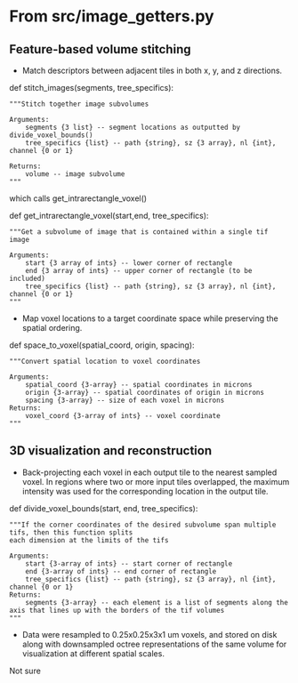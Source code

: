 # From src/image_getters.py

## Feature-based volume stitching

- Match descriptors between adjacent tiles in both x, y, and z directions. 

def stitch_images(segments, tree_specifics):

    """Stitch together image subvolumes
    
    Arguments:
        segments {3 list} -- segment locations as outputted by divide_voxel_bounds()
        tree_specifics {list} -- path {string}, sz {3 array}, nl {int}, channel {0 or 1}
    
    Returns:
        volume -- image subvolume
    """
which calls get_intrarectangle_voxel()

def get_intrarectangle_voxel(start,end, tree_specifics):

    """Get a subvolume of image that is contained within a single tif image
    
    Arguments:
        start {3 array of ints} -- lower corner of rectangle
        end {3 array of ints} -- upper corner of rectangle (to be included)
        tree_specifics {list} -- path {string}, sz {3 array}, nl {int}, channel {0 or 1}
    """

- Map voxel locations to a target coordinate space while preserving the spatial ordering. 

def space_to_voxel(spatial_coord, origin, spacing):

    """Convert spatial location to voxel coordinates
    
    Arguments:
        spatial_coord {3-array} -- spatial coordinates in microns
        origin {3-array} -- spatial coordinates of origin in microns
        spacing {3-array} -- size of each voxel in microns
    Returns:
        voxel_coord {3-array of ints} -- voxel coordinate
    """

## 3D visualization and reconstruction

- Back-projecting each voxel in each output tile to the nearest sampled voxel. In regions where two or more input tiles overlapped, the maximum intensity was used for the corresponding location in the output tile. 

def divide_voxel_bounds(start, end, tree_specifics):

    """If the corner coordinates of the desired subvolume span multiple tifs, then this function splits
    each dimension at the limits of the tifs
    
    Arguments:
        start {3-array of ints} -- start corner of rectangle
        end {3-array of ints} -- end corner of rectangle
        tree_specifics {list} -- path {string}, sz {3 array}, nl {int}, channel {0 or 1}
    Returns:
        segments {3-array} -- each element is a list of segments along the axis that lines up with the borders of the tif volumes
    """

- Data were resampled to 0.25x0.25x3x1 um voxels, and stored on disk along with downsampled octree representations of the same volume for visualization at different spatial scales.

Not sure
